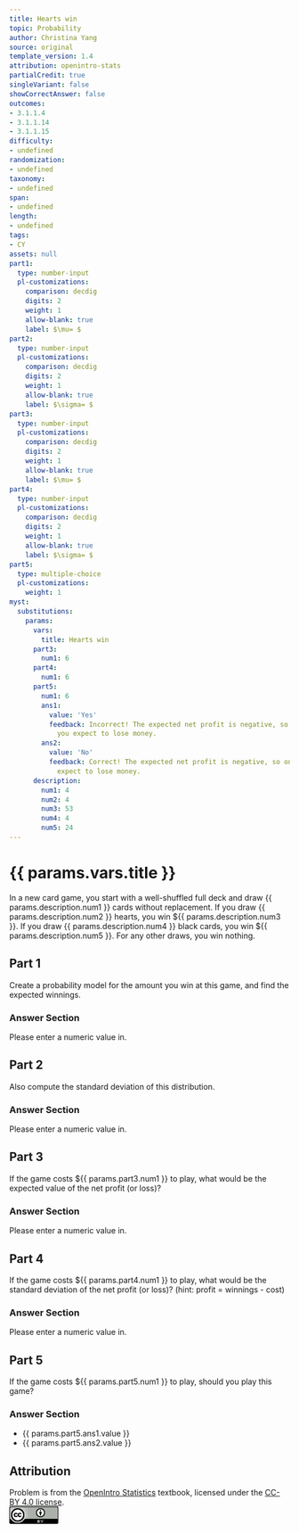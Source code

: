 ```yaml
---
title: Hearts win
topic: Probability
author: Christina Yang
source: original
template_version: 1.4
attribution: openintro-stats
partialCredit: true
singleVariant: false
showCorrectAnswer: false
outcomes:
- 3.1.1.4
- 3.1.1.14
- 3.1.1.15
difficulty:
- undefined
randomization:
- undefined
taxonomy:
- undefined
span:
- undefined
length:
- undefined
tags:
- CY
assets: null
part1:
  type: number-input
  pl-customizations:
    comparison: decdig
    digits: 2
    weight: 1
    allow-blank: true
    label: $\mu= $
part2:
  type: number-input
  pl-customizations:
    comparison: decdig
    digits: 2
    weight: 1
    allow-blank: true
    label: $\sigma= $
part3:
  type: number-input
  pl-customizations:
    comparison: decdig
    digits: 2
    weight: 1
    allow-blank: true
    label: $\mu= $
part4:
  type: number-input
  pl-customizations:
    comparison: decdig
    digits: 2
    weight: 1
    allow-blank: true
    label: $\sigma= $
part5:
  type: multiple-choice
  pl-customizations:
    weight: 1
myst:
  substitutions:
    params:
      vars:
        title: Hearts win
      part3:
        num1: 6
      part4:
        num1: 6
      part5:
        num1: 6
        ans1:
          value: 'Yes'
          feedback: Incorrect! The expected net profit is negative, so on average
            you expect to lose money.
        ans2:
          value: 'No'
          feedback: Correct! The expected net profit is negative, so on average you
            expect to lose money.
      description:
        num1: 4
        num2: 4
        num3: 53
        num4: 4
        num5: 24
---
```

# {{ params.vars.title }}
<div class="mathjax_ignore">
In a new card game, you start with a well-shuffled full deck and draw {{ params.description.num1 }} cards without replacement. If you draw {{ params.description.num2 }} hearts, you win ${{ params.description.num3 }}. If you draw {{ params.description.num4 }} black cards, you win ${{ params.description.num5 }}. For any other draws, you win nothing.
</div>

## Part 1

Create a probability model for the amount you win at this game, and find the expected winnings.

### Answer Section

Please enter a numeric value in.

## Part 2

Also compute the standard deviation of this distribution.

### Answer Section

Please enter a numeric value in.

## Part 3

If the game costs ${{ params.part3.num1 }} to play, what would be the expected value of the net profit (or loss)?

### Answer Section

Please enter a numeric value in.

## Part 4

If the game costs ${{ params.part4.num1 }} to play, what would be the standard deviation of the net profit (or loss)? (hint: profit = winnings - cost)

### Answer Section

Please enter a numeric value in.

## Part 5

If the game costs ${{ params.part5.num1 }} to play, should you play this game?

### Answer Section

- {{ params.part5.ans1.value }}
- {{ params.part5.ans2.value }}

## Attribution

Problem is from the [OpenIntro Statistics](https://openintro.org/book/os/) textbook, licensed under the [CC-BY 4.0 license](https://creativecommons.org/licenses/by/4.0/).<br>![Image representing the Creative Commons 4.0 BY license.](https://raw.githubusercontent.com/firasm/bits/master/by.png)